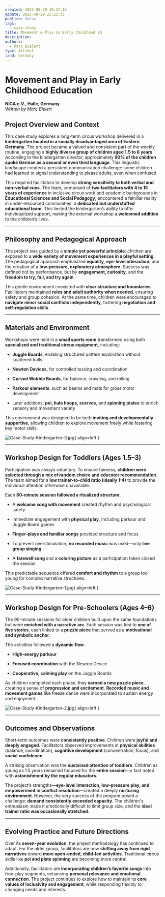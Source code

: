 ```yaml
---
created: 2025-08-29 19:27:16
update: 2025-08-29 23:23:33
publish: false
tags:
  - case-study
title: Movement & Play in Early Childhood Ed
description:
authors:
  - Marc Bielert
type: Artikel
land: Germany
---
```


# **Movement and Play in Early Childhood Education**

**NICA e.V., Halle, Germany**  
*Written by Marc Bielert*

## **Project Overview and Context**  
 This case study explores a long-term circus workshop delivered in a **kindergarten located in a socially disadvantaged area of Eastern Germany**. The project became a valued and consistent part of the weekly routine, engaging a **highly diverse group of children aged 1.5 to 6 years**. According to the kindergarten director, approximately **90% of the children spoke German as a second or even third language**. This linguistic landscape created a persistent communication challenge: some children had learned to signal understanding to please adults, even when confused.

This required facilitators to develop **strong sensitivity to both verbal and non-verbal cues**. The team, composed of **two facilitators with 4 to 15 years of experience** in inclusive circus work and academic backgrounds in **Educational Sciences and Social Pedagogy**, encountered a familiar reality in under-resourced communities: a **dedicated but understaffed educational team**. This limited the kindergarten’s ability to offer individualized support, making the external workshop a **welcomed addition** to the children’s lives.

---

## **Philosophy and Pedagogical Approach**  
 The project was guided by a **simple yet powerful principle**: children are exposed to a **wide variety of movement experiences in a playful setting**. The pedagogical approach emphasized **equality**, **eye-level interaction**, and the creation of a **low-pressure, exploratory atmosphere**. Success was defined not by performance, but by **engagement, curiosity**, and the **freedom to try, fail, and try again**.

This gentle environment coexisted with **clear structure and boundaries**. Facilitators maintained **rules and adult authority when needed**, ensuring safety and group cohesion. At the same time, children were encouraged to **navigate minor social conflicts independently**, fostering **negotiation and self-regulation skills**.

---

## **Materials and Environment**  
 Workshops were held in a **small sports room** transformed using both **specialized and traditional circus equipment**, including:

* **Juggle Boards**, enabling structured pattern exploration without scattered balls

* **Newton Devices**, for controlled tossing and coordination

* **Curved Wobble Boards**, for balance, crawling, and rolling

* **Parkour elements**, such as beams and mats for gross motor development

* Later additions: **poi, hula hoops, scarves**, and **spinning plates** to enrich sensory and movement variety

This environment was designed to be both **inviting and developmentally supportive**, allowing children to explore movement freely while fostering key motor skills.

![Case-Study-Kindergarten-3.jpg](img/Case-Study-Kindergarten-3.jpg){ align=left }

---

## **Workshop Design for Toddlers (Ages 1.5–3)**  
 Participation was always voluntary. To ensure fairness, **children were selected through a mix of random choice and educator recommendation**. The team aimed for a **low trainer-to-child ratio (ideally 1:4)** to provide the individual attention otherwise unavailable.

Each **60-minute session followed a ritualized structure**:

* A **welcome song with movement** created rhythm and psychological safety

* Immediate engagement with **physical play**, including parkour and Juggle Board games

* **Finger-plays and familiar songs** provided structure and focus

* To prevent overstimulation, **no recorded music** was used—only **live group singing**

* A **farewell song** and a **coloring picture** as a participation token closed the session

This predictable sequence offered **comfort and rhythm** to a group too young for complex narrative structures.

![Case-Study-Kindergarten-1.jpg](img/Case-Study-Kindergarten-1.jpg){ align=left }

---

## **Workshop Design for Pre-Schoolers (Ages 4–6)**  
 The 90-minute sessions for older children built upon the same foundations but were **enriched with a narrative arc**. Each session was tied to **one of five stories**, each linked to a **puzzle piece** that served as a **motivational and symbolic anchor**.

The activities followed a **dynamic flow**:

* **High-energy parkour**

* **Focused coordination** with the Newton Device

* **Cooperative, calming play** on the Juggle Boards

As children completed each phase, they **earned a new puzzle piece**, creating a sense of **progression and excitement**. **Recorded music and movement games** like freeze dance were incorporated to sustain energy and enjoyment.

![Case-Study-Kindergarten-2.jpg](img/Case-Study-Kindergarten-2.jpg){ align=left }

---

## **Outcomes and Observations**  
 Short-term outcomes were **consistently positive**. Children were **joyful and deeply engaged**. Facilitators observed improvements in **physical abilities** (balance, coordination), **cognitive development** (concentration, focus), and **social confidence**.

A striking observation was the **sustained attention of toddlers**. Children as young as 1.5 years remained focused for the **entire session**—a fact noted with **astonishment by the regular educators**.

The project’s strengths—**eye-level interaction, low-pressure play, and empowerment in conflict resolution**—created a deeply **nurturing environment**. However, the very success of the program posed a challenge: **demand consistently exceeded capacity**. The children's enthusiasm made it emotionally difficult to limit group size, and the **ideal trainer ratio was occasionally stretched**.

---

## **Evolving Practice and Future Directions**  
 Over its **seven-year evolution**, the project methodology has continued to adapt. For the older group, facilitators are now **shifting away from rigid narratives** toward **more open-ended, child-led activities**. Traditional circus skills like **poi and plate spinning** are becoming more central.

Additionally, facilitators are **incorporating children’s favorite songs** into free-play segments, enhancing **personal relevance and emotional connection**. The project continues to explore how to maintain its **core values of inclusivity and engagement**, while responding flexibly to changing needs and interests.

